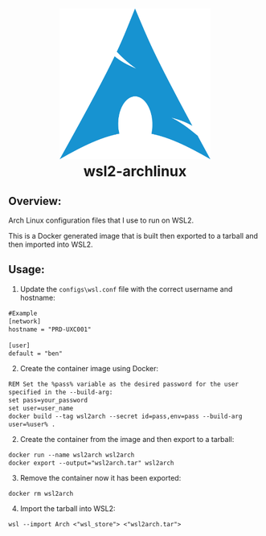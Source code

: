<h1 align="center">
   <img src="images/arch.png" width="300px" /> 
   <br>
      wsl2-archlinux
   <br>
</h1>

## Overview:

Arch Linux configuration files that I use to run on WSL2.

This is a Docker generated image that is built then exported to a tarball and then imported into WSL2.

## Usage:

1. Update the `configs\wsl.conf` file with the correct username and hostname:

```plaintext
#Example
[network]
hostname = "PRD-UXC001"

[user]
default = "ben"
```

2. Create the container image using Docker:

```batch
REM Set the %pass% variable as the desired password for the user specified in the --build-arg:
set pass=your_password
set user=user_name
docker build --tag wsl2arch --secret id=pass,env=pass --build-arg user=%user% .
```

2. Create the container from the image and then export to a tarball:

```batch
docker run --name wsl2arch wsl2arch
docker export --output="wsl2arch.tar" wsl2arch
```

3. Remove the container now it has been exported:

```batch
docker rm wsl2arch
```

4. Import the tarball into WSL2:

```batch
wsl --import Arch <"wsl_store"> <"wsl2arch.tar">
```